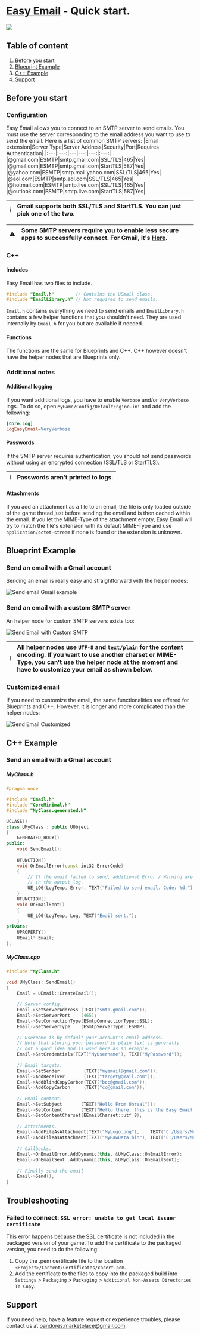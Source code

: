 
# [Easy Email](https://www.unrealengine.com/marketplace/en-US/product/easy-email) - Quick start.
![](https://cdn1.epicgames.com/ue/product/Screenshot/Slide1-1920x1080-02a6bda6ed5228b8f6cbb08f026af32b.PNG)
## Table of content
1. [Before you start](#before-you-start)
2. [Blueprint Example](#blueprint-example)
3. [C++ Example](#c-example)
4. [Support](#support)
## Before you start
### Configuration
Easy Email allows you to connect to an SMTP server to send emails. You must use the server corresponding to the email address you want to use to send the email.
Here is a list of common SMTP servers:
|Email extension|Server Type|Server Address|Security|Port|Requires Authentication|
|:---|:---:|---|---:|---:|:---:|
|@gmail.com|ESMTP|smtp.gmail.com|SSL/TLS|465|Yes|
|@gmail.com|ESMTP|smtp.gmail.com|StartTLS|587|Yes|
|@yahoo.com|ESMTP|smtp.mail.yahoo.com|SSL/TLS|465|Yes|
|@aol.com|ESMTP|smtp.aol.com|SSL/TLS|465|Yes|
|@hotmail.com|ESMTP|smtp.live.com|SSL/TLS|465|Yes|
|@outlook.com|ESMTP|smtp.live.com|StartTLS|587|Yes|

| :information_source: |  Gmail supports both SSL/TLS and StartTLS. You can just pick one of the two. |
|:--|:--|

| :warning: | Some SMTP servers require you to enable less secure apps to successfully connect. For Gmail, it's [Here](https://myaccount.google.com/lesssecureapps).|
|:--|:--|

### C++
#### Includes
Easy Email has two files to include.
```cpp
#include "Email.h"        // Contains the UEmail class. 
#include "EmailLibrary.h" // Not required to send emails.
```
`Email.h` contains everything we need to send emails and `EmailLibrary.h` contains a few helper functions that you shouldn't need. They are used internally by `Email.h` for you but are available if needed.
#### Functions
The functions are the same for Blueprints and C++. C++ however doesn't have the helper nodes that are Blueprints only.

### Additional notes
#### Additional logging
If you want additional logs, you have to enable `Verbose` and/or `VeryVerbose` logs.
To do so, open `MyGame/Config/DefaultEngine.ini` and add the following:
```ini
[Core.Log]
LogEasyEmail=VeryVerbose
```

#### Passwords
If the SMTP server requires authentication, you should not send passwords without using an encrypted connection (SSL/TLS or StartTLS). 

| :information_source: |  Passwords aren't printed to logs. |
|:--|:--|

#### Attachments
If you add an attachment as a file to an email, the file  is only loaded outside of the game thread just before sending the email  and is then cached within the email. If you let the MIME-Type of the attachment empty, Easy Email will try to match the file's extension with its default MIME-Type and use `application/octet-stream` if none is found or the extension is unknown.

## Blueprint Example
### Send an email with a Gmail account
Sending an email is really easy and straightforward with the helper nodes:

![Send email Gmail example](https://github.com/Pandoa/EasyEmail/blob/master/Images/SendEmailGmail.png?raw=true)
### Send an email with a custom SMTP server
An helper node for custom SMTP servers exists too:

![Send Email with Custom SMTP](https://github.com/Pandoa/EasyEmail/blob/master/Images/SendEmailCustom.png?raw=true)

| :information_source: |  All helper nodes use `UTF-8` and `text/plain` for the content encoding. If you want to use another charset or MIME-Type, you can't use the helper node at the moment and have to customize your email as shown below. |
|:--|:--|
### Customized email
If you need to customize the email, the same functionalities are offered for Blueprints and C++. However, it is longer and more complicated than the helper nodes:

![Send Email Customized](https://github.com/Pandoa/EasyEmail/blob/master/Images/SendEmailWithoutHelper.png?raw=true)
## C++ Example
### Send an email with a Gmail account
##### MyClass.h
```cpp
#pragma once

#include "Email.h"
#include "CoreMinimal.h"
#include "MyClass.generated.h"

UCLASS()
class UMyClass : public UObject
{
    GENERATED_BODY()
public:
    void SendEmail();
    
    UFUNCTION()
    void OnEmailError(const int32 ErrorCode)
    {
        // If the email failed to send, additional Error / Warning are available
        // in the output log.
        UE_LOG(LogTemp, Error, TEXT("Failed to send email. Code: %d."), ErrorCode);
    }
    UFUNCTION()
    void OnEmailSent()
    {
        UE_LOG(LogTemp, Log, TEXT("Email sent.");
    }
private:
    UPROPERTY()
    UEmail* Email;
};
```
##### MyClass.cpp
```cpp
#include "MyClass.h"

void UMyClass::SendEmail()
{
    Email = UEmail::CreateEmail();
    
    // Server config.
    Email->SetServerAddress (TEXT("smtp.gmail.com"));
    Email->SetServerPort    (465);
    Email->SetConnectionType(ESmtpConnectionType::SSL);
    Email->SetServerType    (ESmtpServerType::ESMTP);
    
    // Username is by default your account's email address.
    // Note that storing your password in plain text is generally 
    // not a good idea and is used here as an example.
    Email->SetCredentials(TEXT("MyUsername"), TEXT("MyPassword"));
    
    // Email targets.
    Email->SetSender         (TEXT("myemail@gmail.com"));
    Email->AddReceiver       (TEXT("target@gmail.com"));
    Email->AddBlindCopyCarbon(TEXT("bcc@gmail.com"));
    Email->AddCopyCarbon     (TEXT("cc@gmail.com"));
    
    // Email content.
    Email->SetSubject       (TEXT("Hello From Unreal"));
    Email->SetContent       (TEXT("Hello there, this is the Easy Email Plugin."));
    Email->SetContentCharset(EEmailCharset::utf_8);
    
    // Attachments.
    Email->AddFileAsAttachment(TEXT("MyLogo.png"),    TEXT("C:/Users/Me/Logo.png"));                                     // Auto-detect MIME-Type
    Email->AddFileAsAttachment(TEXT("MyRawData.bin"), TEXT("C:/Users/Me/binary.bin"), TEXT("application/octet-stream")); // Explicit MIME-Type
    
    // Callbacks.
    Email->OnEmailError.AddDynamic(this, &UMyClass::OnEmailError);
    Email->OnEmailSent .AddDynamic(this, &UMyClass::OnEmailSent);
    
    // Finally send the email
    Email->Send();
}
```
## Troubleshooting
### Failed to connect: `SSL error: unable to get local issuer certificate`
This error happens because the SSL certificate is not included in the packaged version of your game. To add the certificate to the packaged version, you need to do the following:
1. Copy the .pem certificate file to the location `<Project>/Content/Certificates/cacert.pem`.
2. Add the certificate to the files to copy into the packaged build into `Settings` > `Packaging` > `Packaging` > `Additional Non-Assets Directories To Copy`.

## Support
If you need help, have a feature request or experience troubles, please contact us at [pandores.marketplace@gmail.com](mailto:pandores.marketplace+EasyEmail@gmail.com?subject=Easy%20Email%20-%20).
